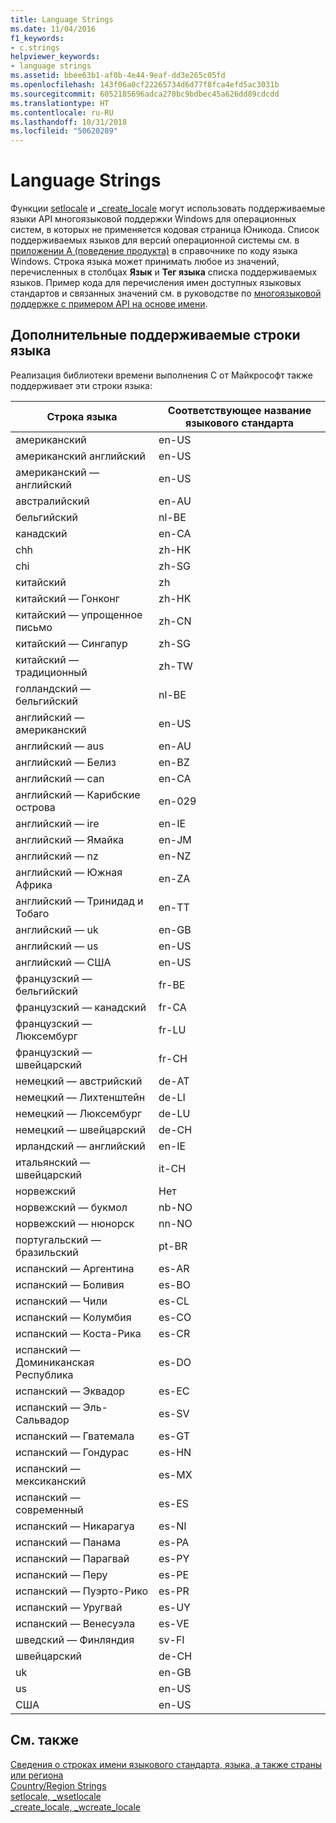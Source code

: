 ```yaml
---
title: Language Strings
ms.date: 11/04/2016
f1_keywords:
- c.strings
helpviewer_keywords:
- language strings
ms.assetid: bbee63b1-af0b-4e44-9eaf-dd3e265c05fd
ms.openlocfilehash: 143f06a0cf22265734d6d77f8fca4efd5ac3031b
ms.sourcegitcommit: 6052185696adca270bc9bdbec45a626dd89cdcdd
ms.translationtype: HT
ms.contentlocale: ru-RU
ms.lasthandoff: 10/31/2018
ms.locfileid: "50620289"
---
```

# <a name="language-strings"></a>Language Strings

Функции [setlocale](../c-runtime-library/reference/setlocale-wsetlocale.md) и [_create_locale](../c-runtime-library/reference/create-locale-wcreate-locale.md) могут использовать поддерживаемые языки API многоязыковой поддержки Windows для операционных систем, в которых не применяется кодовая страница Юникода. Список поддерживаемых языков для версий операционной системы см. в [приложении A (поведение продукта)](https://msdn.microsoft.com/library/cc233982.aspx) в справочнике по коду языка Windows. Строка языка может принимать любое из значений, перечисленных в столбцах **Язык** и **Тег языка** списка поддерживаемых языков. Пример кода для перечисления имен доступных языковых стандартов и связанных значений см. в руководстве по [многоязыковой поддержке с примером API на основе имени](/windows/desktop/intl/nls--name-based-apis-sample).

## <a name="additional-supported-language-strings"></a>Дополнительные поддерживаемые строки языка

Реализация библиотеки времени выполнения C от Майкрософт также поддерживает эти строки языка:

|Строка языка|Соответствующее название языкового стандарта|
|---------------------|----------------------------|
|американский|en-US|
|американский английский|en-US|
|американский — английский|en-US|
|австралийский|en-AU|
|бельгийский|nl-BE|
|канадский|en-CA|
|chh|zh-HK|
|chi|zh-SG|
|китайский|zh|
|китайский — Гонконг|zh-HK|
|китайский — упрощенное письмо|zh-CN|
|китайский — Сингапур|zh-SG|
|китайский — традиционный|zh-TW|
|голландский — бельгийский|nl-BE|
|английский — американский|en-US|
|английский — aus|en-AU|
|английский — Белиз|en-BZ|
|английский — can|en-CA|
|английский — Карибские острова|en-029|
|английский — ire|en-IE|
|английский — Ямайка|en-JM|
|английский — nz|en-NZ|
|английский — Южная Африка|en-ZA|
|английский — Тринидад и Тобаго|en-TT|
|английский — uk|en-GB|
|английский — us|en-US|
|английский — США|en-US|
|французский — бельгийский|fr-BE|
|французский — канадский|fr-CA|
|французский — Люксембург|fr-LU|
|французский — швейцарский|fr-CH|
|немецкий — австрийский|de-AT|
|немецкий — Лихтенштейн|de-LI|
|немецкий — Люксембург|de-LU|
|немецкий — швейцарский|de-CH|
|ирландский — английский|en-IE|
|итальянский — швейцарский|it-CH|
|норвежский|Нет|
|норвежский — букмол|nb-NO|
|норвежский — нюнорск|nn-NO|
|португальский — бразильский|pt-BR|
|испанский — Аргентина|es-AR|
|испанский — Боливия|es-BO|
|испанский — Чили|es-CL|
|испанский — Колумбия|es-CO|
|испанский — Коста-Рика|es-CR|
|испанский — Доминиканская Республика|es-DO|
|испанский — Эквадор|es-EC|
|испанский — Эль-Сальвадор|es-SV|
|испанский — Гватемала|es-GT|
|испанский — Гондурас|es-HN|
|испанский — мексиканский|es-MX|
|испанский — современный|es-ES|
|испанский — Никарагуа|es-NI|
|испанский — Панама|es-PA|
|испанский — Парагвай|es-PY|
|испанский — Перу|es-PE|
|испанский — Пуэрто-Рико|es-PR|
|испанский — Уругвай|es-UY|
|испанский — Венесуэла|es-VE|
|шведский — Финляндия|sv-FI|
|швейцарский|de-CH|
|uk|en-GB|
|us|en-US|
|США|en-US|

## <a name="see-also"></a>См. также

[Сведения о строках имени языкового стандарта, языка, а также страны или региона](../c-runtime-library/locale-names-languages-and-country-region-strings.md)<br/>
[Country/Region Strings](../c-runtime-library/country-region-strings.md)<br/>
[setlocale, _wsetlocale](../c-runtime-library/reference/setlocale-wsetlocale.md)<br/>
[_create_locale, _wcreate_locale](../c-runtime-library/reference/create-locale-wcreate-locale.md)
